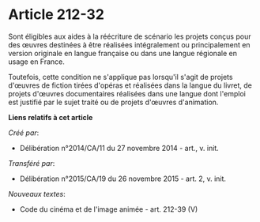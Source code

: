 # Article 212-32

Sont éligibles aux aides à la réécriture de scénario les projets conçus pour des œuvres destinées à être réalisées
intégralement ou principalement en version originale en langue française ou dans une langue régionale en usage en France. 

Toutefois, cette condition ne s'applique pas lorsqu'il s'agit de projets d'œuvres de fiction tirées d'opéras et réalisées
dans la langue du livret, de projets d'œuvres documentaires réalisées dans une langue dont l'emploi est justifié par le sujet
traité ou de projets d'œuvres d'animation.

**Liens relatifs à cet article**

_Créé par_:

  - Délibération n°2014/CA/11 du 27 novembre 2014 - art., v. init.

_Transféré par_:

  - Délibération n°2015/CA/19 du 26 novembre 2015 - art. 2, v. init.

_Nouveaux textes_:

  - Code du cinéma et de l'image animée - art. 212-39 (V)
